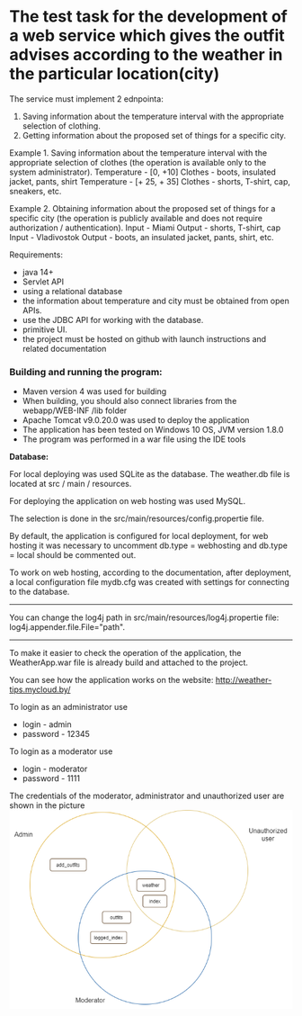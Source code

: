 # Тhe test task for the development of a web service which gives the outfit advises according to the weather in the particular location(city)

The service must implement 2 ednpointa:
1. Saving information about the temperature interval with the appropriate selection of clothing.
2. Getting information about the proposed set of things for a specific city.

Example 1. Saving information about the temperature interval with the appropriate selection of clothes (the operation is available only to the system administrator).
Temperature - [0, +10] Clothes - boots, insulated jacket, pants, shirt Temperature - [+ 25, + 35] Clothes - shorts, T-shirt, cap, sneakers, etc.

Example 2. Obtaining information about the proposed set of things for a specific city (the operation is publicly available and does not require authorization / authentication).
Input - Miami Output - shorts, T-shirt, cap Input - Vladivostok Output - boots, an insulated jacket, pants, shirt, etc.

Requirements:
- java 14+
- Servlet API
- using a relational database
- the information about temperature and city must be obtained from open APIs.
- use the JDBC API for working with the database.
- primitive UI.
- the project must be hosted on github with launch instructions and related documentation


### Building and running the program:

- Maven version 4 was used for building 
- When building, you should also connect libraries from the webapp/WEB-INF /lib folder
- Apache Tomcat v9.0.20.0 was used to deploy the application
- The application has been tested on Windows 10 OS, JVM version 1.8.0
- The program was performed in a war file using the IDE tools

**Database:**

For local deploying was used SQLite as the database. The weather.db file is located at src / main / resources.

For deploying the application on web hosting was used MySQL.

The selection is done in the src/main/resources/config.propertie file.

By default, the application is configured for local deployment, for web hosting it was necessary to uncomment db.type = webhosting and db.type = local should be commented out.

To work on web hosting, according to the documentation, after deployment, a local configuration file mydb.cfg was created with settings for connecting to the database.


------------------------------

You can change the log4j path in src/main/resources/log4j.propertie file: log4j.appender.file.File="path".

------------------------------
To make it easier to check the operation of the application, the WeatherApp.war file is already build and attached to the project.

You can see how the application works on the website: <http://weather-tips.mycloud.by/>


To login as an administrator use
- login - admin
- password - 12345


To login as a moderator use
- login - moderator
- password - 1111 

The credentials of the moderator, administrator and unauthorized user are shown in the picture
![credentials](https://github.com/margarita-sk/StudyJava/blob/master/credentials.png)
